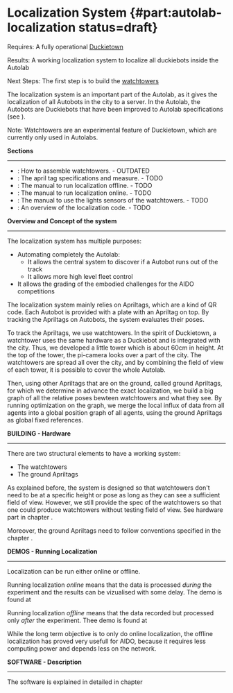 # Localization System {#part:autolab-localization status=draft}

<div class='requirements' markdown="1">

Requires: A fully operational [Duckietown](+opmanual_duckietown#duckietowns)

Results: A working localization system to localize all duckiebots inside the Autolab

Next Steps: The first step is to build the [watchtowers](#localization-watchtower-hardware)
</div>


The localization system is an important part of the Autolab, as it gives the localization of all Autobots in the city to a server. In the Autolab, the Autobots are Duckiebots that have been improved to Autolab specifications (see [](#autolab-autobot-specs)).

Note: Watchtowers are an experimental feature of Duckietown, which are currently only used in Autolabs.


**Sections**

___

* [](#localization-watchtower-hardware): How to assemble watchtowers. - OUTDATED
* [](#localization-apriltags-specs): The april tag specifications and measure. - TODO
* [](#localization-offline): The manual to run localization offline. - TODO
* [](#localization-online): The manual to run localization online. - TODO
* [](#light-sensors): The manual to use the lights sensors of the watchtowers. - TODO
* [](#localization-software): An overview of the localization code. - TODO


**Overview and Concept of the system**

___
The localization system has multiple purposes: 

* Automating completely the Autolab:
  * It allows the central system to discover if a Autobot runs out of the track
  * It allows more high level fleet control
* It allows the grading of the embodied challenges for the AIDO competitions

The localization system mainly relies on Apriltags, which are a kind of QR code. Each Autobot is provided with a plate with an Apriltag on top. By tracking the Apriltags on Autobots, the system evaluates their poses.

To track the Apriltags, we use watchtowers. In the spirit of Duckietown, a watchtower uses the same hardware as a Duckiebot and is integrated with the city. Thus, we developed a little tower which is about 60cm in height. At the top of the tower, the  pi-camera looks over a part of the city. The watchtowers are spread all over the city, and by combining the field of view of each tower, it is possible to cover the whole Autolab.

Then, using other Apriltags that are on the ground, called ground Apriltags, for which we determine in advance the exact localization, we build a big graph of all the relative poses bewteen watchtowers and what they see. By running optimization on the graph, we merge the local influx of data from all agents into a global position graph of all agents, using the ground Apriltags as global fixed references.



**BUILDING - Hardware**
___

There are two structural elements to have a working system:

* The watchtowers
* The ground Apriltags

As explained before, the system is designed so that watchtowers don't need to be at a specific height or pose as long as they can see a sufficient field of view. However, we still provide the spec of the watchtowers so that one could produce watchtowers without testing field of view. See hardware part in chapter [](#localization-watchtower-hardware).

Moreover, the ground Apriltags need to follow conventions specified in the chapter [](#localization-apriltags-specs).



**DEMOS - Running Localization**
___


Localization can be run either online or offline.

Running localization _online_ means that the data is processed _during_ the experiment and the results can be vizualised with some delay. The demo is found at [](#localization-online)

Running localization _offline_ means that the data recorded but processed only _after_ the experiment. Thee demo is found at [](#localization-offline)

While the long term objective is to only do online localization, the offline localization has proved very usefull for AIDO, because it requires less computing power and depends less on the network.


**SOFTWARE - Description**
___


The software is explained in detailed in chapter [](#localization-software)
